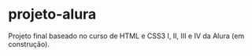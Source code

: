 # projeto-alura
Projeto final baseado no curso de HTML e CSS3 I, II, III e IV da Alura (em construção).
